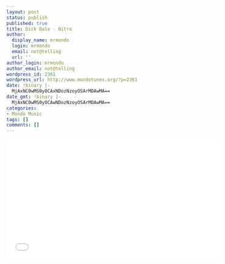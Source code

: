 ```yaml
---
layout: post
status: publish
published: true
title: Dick Dale - Nitro
author:
  display_name: mrmondo
  login: mrmondo
  email: not@telling
  url: ''
author_login: mrmondo
author_email: not@telling
wordpress_id: 2361
wordpress_url: http://www.mondotunes.org/?p=2361
date: !binary |-
  MjAxNC0wMS0yOCAxNDozNzoyOSArMDAwMA==
date_gmt: !binary |-
  MjAxNC0wMS0yOCAwNDozNzoyOSArMDAwMA==
categories:
- Mondo Music
tags: []
comments: []
---
```

<iframe width="560" height="315" src="//www.youtube.com/embed/GuHs_mhg9Nk" frameborder="0"> </iframe>
